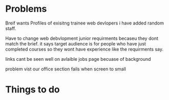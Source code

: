 # Problems

Breif wants Profiles of exisitng trainee web devlopers
i have added random staff.

Have to change web debvlopment junior requirments 
becaseu they dont match the brief. it says target 
audience is for people who have just completed 
courses so they wont have experience like the 
requirments say.

links cant be seen well on avlaible jobs page becuase of background

problem vist our office section fails when screen to small

# Things to do
